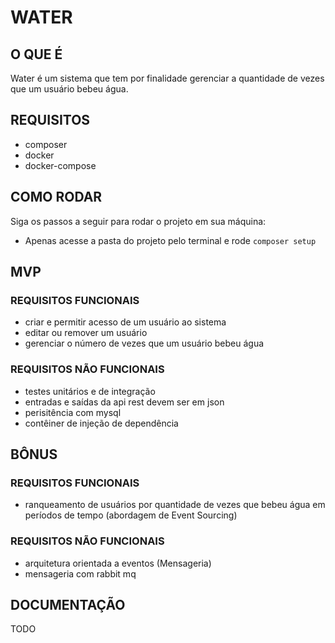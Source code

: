 # WATER

## O QUE É

Water é um sistema que tem por finalidade gerenciar a quantidade de vezes que um usuário bebeu água.

## REQUISITOS

- composer
- docker
- docker-compose

## COMO RODAR

Siga os passos a seguir para rodar o projeto em sua máquina:

- Apenas acesse a pasta do projeto pelo terminal e rode `composer setup`

## MVP

### REQUISITOS FUNCIONAIS

- criar e permitir acesso de um usuário ao sistema
- editar ou remover um usuário
- gerenciar o número de vezes que um usuário bebeu água

### REQUISITOS NÃO FUNCIONAIS

- testes unitários e de integração
- entradas e saídas da api rest devem ser em json
- perisitência com mysql
- contêiner de injeção de dependência

## BÔNUS

### REQUISITOS FUNCIONAIS

- ranqueamento de usuários por quantidade de vezes que bebeu água em períodos de tempo (abordagem de Event Sourcing)

### REQUISITOS NÃO FUNCIONAIS

- arquitetura orientada a eventos (Mensageria)
- mensageria com rabbit mq

## DOCUMENTAÇÃO

TODO